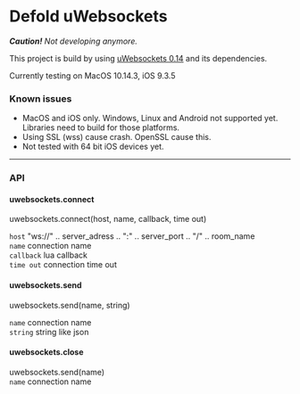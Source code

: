 # Defold uWebsockets

_**Caution!** Not developing anymore._

This project is build by using [uWebsockets 0.14](https://github.com/uNetworking/uWebSockets/tree/v0.14) and its dependencies. 

Currently testing on MacOS 10.14.3, iOS 9.3.5

### Known issues  

- MacOS and iOS only. Windows, Linux and Android not supported yet. Libraries need to build for those platforms.
- Using SSL (wss) cause crash. OpenSSL cause this.
- Not tested with 64 bit iOS devices yet.

------

### API


#### uwebsockets.connect  
uwebsockets.connect(host, name, callback, time out)

`host` "ws://" .. server_adress .. ":" .. server_port .. "/" .. room_name  
`name` connection name  
`callback` lua callback   
`time out` connection time out

#### uwebsockets.send   
uwebsockets.send(name, string)

`name` connection name  
`string` string like json 

#### uwebsockets.close
uwebsockets.send(name)  
`name` connection name  
